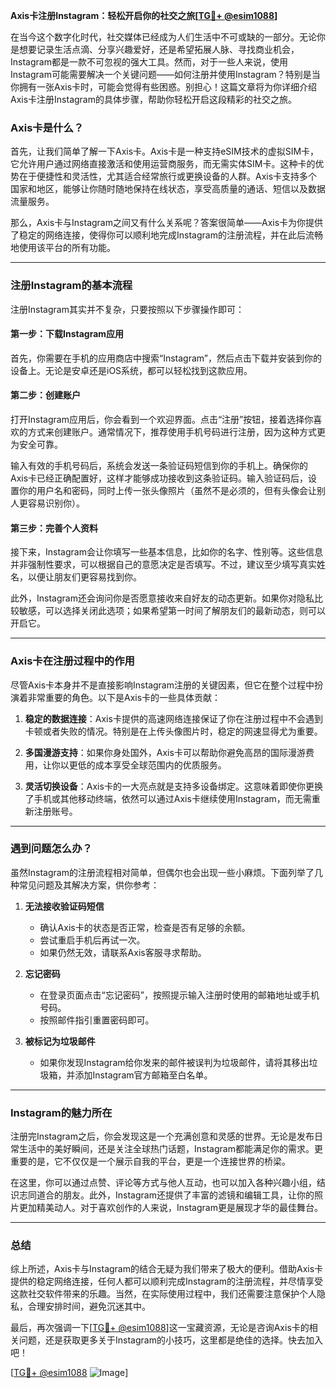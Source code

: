 **Axis卡注册Instagram：轻松开启你的社交之旅[[TG💪+ @esim1088](https://t.me/s/esim1088)]**

在当今这个数字化时代，社交媒体已经成为人们生活中不可或缺的一部分。无论你是想要记录生活点滴、分享兴趣爱好，还是希望拓展人脉、寻找商业机会，Instagram都是一款不可忽视的强大工具。然而，对于一些人来说，使用Instagram可能需要解决一个关键问题——如何注册并使用Instagram？特别是当你拥有一张Axis卡时，可能会觉得有些困惑。别担心！这篇文章将为你详细介绍Axis卡注册Instagram的具体步骤，帮助你轻松开启这段精彩的社交之旅。

### Axis卡是什么？

首先，让我们简单了解一下Axis卡。Axis卡是一种支持eSIM技术的虚拟SIM卡，它允许用户通过网络直接激活和使用运营商服务，而无需实体SIM卡。这种卡的优势在于便捷性和灵活性，尤其适合经常旅行或更换设备的人群。Axis卡支持多个国家和地区，能够让你随时随地保持在线状态，享受高质量的通话、短信以及数据流量服务。

那么，Axis卡与Instagram之间又有什么关系呢？答案很简单——Axis卡为你提供了稳定的网络连接，使得你可以顺利地完成Instagram的注册流程，并在此后流畅地使用该平台的所有功能。

---

### 注册Instagram的基本流程

注册Instagram其实并不复杂，只要按照以下步骤操作即可：

#### 第一步：下载Instagram应用
首先，你需要在手机的应用商店中搜索“Instagram”，然后点击下载并安装到你的设备上。无论是安卓还是iOS系统，都可以轻松找到这款应用。

#### 第二步：创建账户
打开Instagram应用后，你会看到一个欢迎界面。点击“注册”按钮，接着选择你喜欢的方式来创建账户。通常情况下，推荐使用手机号码进行注册，因为这种方式更为安全可靠。

输入有效的手机号码后，系统会发送一条验证码短信到你的手机上。确保你的Axis卡已经正确配置好，这样才能够成功接收到这条验证码。输入验证码后，设置你的用户名和密码，同时上传一张头像照片（虽然不是必须的，但有头像会让别人更容易识别你）。

#### 第三步：完善个人资料
接下来，Instagram会让你填写一些基本信息，比如你的名字、性别等。这些信息并非强制性要求，可以根据自己的意愿决定是否填写。不过，建议至少填写真实姓名，以便让朋友们更容易找到你。

此外，Instagram还会询问你是否愿意接收来自好友的动态更新。如果你对隐私比较敏感，可以选择关闭此选项；如果希望第一时间了解朋友们的最新动态，则可以开启它。

---

### Axis卡在注册过程中的作用

尽管Axis卡本身并不是直接影响Instagram注册的关键因素，但它在整个过程中扮演着非常重要的角色。以下是Axis卡的一些具体贡献：

1. **稳定的数据连接**：Axis卡提供的高速网络连接保证了你在注册过程中不会遇到卡顿或者失败的情况。特别是在上传头像图片时，稳定的网速显得尤为重要。
   
2. **多国漫游支持**：如果你身处国外，Axis卡可以帮助你避免高昂的国际漫游费用，让你以更低的成本享受全球范围内的优质服务。

3. **灵活切换设备**：Axis卡的一大亮点就是支持多设备绑定。这意味着即使你更换了手机或其他移动终端，依然可以通过Axis卡继续使用Instagram，而无需重新注册账号。

---

### 遇到问题怎么办？

虽然Instagram的注册流程相对简单，但偶尔也会出现一些小麻烦。下面列举了几种常见问题及其解决方案，供你参考：

1. **无法接收验证码短信**
   - 确认Axis卡的状态是否正常，检查是否有足够的余额。
   - 尝试重启手机后再试一次。
   - 如果仍然无效，请联系Axis客服寻求帮助。

2. **忘记密码**
   - 在登录页面点击“忘记密码”，按照提示输入注册时使用的邮箱地址或手机号码。
   - 按照邮件指引重置密码即可。

3. **被标记为垃圾邮件**
   - 如果你发现Instagram给你发来的邮件被误判为垃圾邮件，请将其移出垃圾箱，并添加Instagram官方邮箱至白名单。

---

### Instagram的魅力所在

注册完Instagram之后，你会发现这是一个充满创意和灵感的世界。无论是发布日常生活中的美好瞬间，还是关注全球热门话题，Instagram都能满足你的需求。更重要的是，它不仅仅是一个展示自我的平台，更是一个连接世界的桥梁。

在这里，你可以通过点赞、评论等方式与他人互动，也可以加入各种兴趣小组，结识志同道合的朋友。此外，Instagram还提供了丰富的滤镜和编辑工具，让你的照片更加精美动人。对于喜欢创作的人来说，Instagram更是展现才华的最佳舞台。

---

### 总结

综上所述，Axis卡与Instagram的结合无疑为我们带来了极大的便利。借助Axis卡提供的稳定网络连接，任何人都可以顺利完成Instagram的注册流程，并尽情享受这款社交软件带来的乐趣。当然，在实际使用过程中，我们还需要注意保护个人隐私，合理安排时间，避免沉迷其中。

最后，再次强调一下[[TG💪+ @esim1088](https://t.me/s/esim1088)]这一宝藏资源，无论是咨询Axis卡的相关问题，还是获取更多关于Instagram的小技巧，这里都是绝佳的选择。快去加入吧！

[[TG💪+ @esim1088](https://t.me/s/esim1088) ![Image](https://i.postimg.cc/4NQfJmqS/Snipaste-2025-05-13-00-14-12.png)]